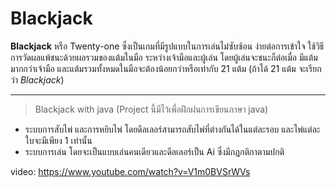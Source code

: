# Blackjack
**Blackjack** หรือ Twenty-one ซึ่งเป็นเกมที่มีรูปแบบในการเล่นไม่ซับซ้อน ง่ายต่อการเข้าใจ ใช้วิธีการวัดผลแพ้ชนะด้วยผลรวมของแต้มในมือ ระหว่างเจ้ามือและผู้เล่น โดยผู้เล่นจะชนะก็ต่อเมื่อ มีแต้มมากกว่าเจ้ามือ และแต้มรวมทั้งหมดในมือจะต้องน้อยกว่าหรือเท่ากับ 21 แต้ม (ถ้าได้ 21 แต้ม จะเรียกว่า *Blackjack*)

---
> Blackjack with java (Project นี้มีไว้เพื่อฝึกฝนการเขียนภาษา java)
- ระบบการสับไพ่ และการหยิบไพ่ โดยดีลเลอร์สามารถสับไพ่ที่ต่างกันได้ในแต่ละรอบ และไพ่แต่ละใบจะมีเพียง 1 เท่านั้น
- ระบบการเล่น โดยจะเป็นแบบเล่นคนเดียวและดีลเลอร์เป็น Ai ซึ่งมีกฎกติกาตามปกติ

video: https://www.youtube.com/watch?v=V1m0BVSrWVs
